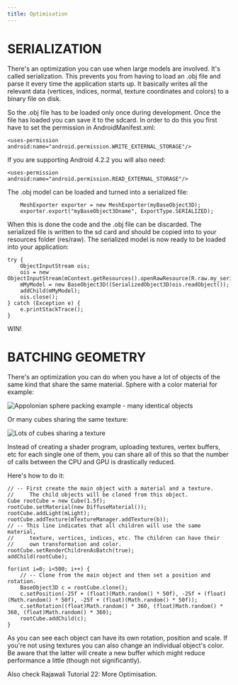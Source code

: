 ```yaml
---
title: Optimisation
---
```

# SERIALIZATION
There's an optimization you can use when large models are involved. It's called serialization. This prevents you from having to load an .obj file and parse it every time the application starts up. It basically writes all the relevant data (vertices, indices, normal, texture coordinates and colors) to a binary file on disk.

So the .obj file has to be loaded only once during development. Once the file has loaded you can save it to the sdcard.
In order to do this you first have to set the permission in AndroidManifest.xml:
```
<uses-permission android:name="android.permission.WRITE_EXTERNAL_STORAGE"/>
```
If you are supporting Android 4.2.2 you will also need:
```
<uses-permission android:name="android.permission.READ_EXTERNAL_STORAGE"/>
```
The .obj model can be loaded and turned into a serialized file:
```
	MeshExporter exporter = new MeshExporter(myBaseObject3D);
	exporter.export("myBaseObject3Dname", ExportType.SERIALIZED);
```
When this is done the code and the .obj file can be discarded. The serialized file is written to the sd card and should be copied into to your resources folder (res/raw). The serialized model is now ready to be loaded into your application:
```
try {
	ObjectInputStream ois;
	ois = new ObjectInputStream(mContext.getResources().openRawResource(R.raw.my_serialized_model));
	mMyModel = new BaseObject3D((SerializedObject3D)ois.readObject());
	addChild(mMyModel);
	ois.close();
} catch (Exception e) {
	e.printStackTrace();
}
```
WIN!

# BATCHING GEOMETRY
There's an optimization you can do when you have a lot of objects of the same kind that share the same material. Sphere with a color material for example:

![Appolonian sphere packing example - many identical objects](http://www.rozengain.com/files/rajawali/rajawali-appolonian.jpg "Appolonian sphere packing example - many identical objects")

Or many cubes sharing the same texture:

![Lots of cubes sharing a texture](http://www.rozengain.com/files/rajawali/rajawali-cubes.jpg "Lots of cubes sharing a texture")

Instead of creating a shader program, uploading textures, vertex buffers, etc for each single one of them, you can share all of this so that the number of calls between the CPU and GPU is drastically reduced.

Here's how to do it:
```
// -- First create the main object with a material and a texture.
//     The child objects will be cloned from this object.
Cube rootCube = new Cube(1.5f);
rootCube.setMaterial(new DiffuseMaterial());
rootCube.addLight(mLight);
rootCube.addTexture(mTextureManager.addTexture(b));
// -- This line indicates that all children will use the same material,
//     texture, vertices, indices, etc. The children can have their
//     own transformation and color.
rootCube.setRenderChildrenAsBatch(true);
addChild(rootCube);	

for(int i=0; i<500; i++) {
	// -- Clone from the main object and then set a position and rotation.
	BaseObject3D c = rootCube.clone();
	c.setPosition(-25f + (float)(Math.random() * 50f), -25f + (float)(Math.random() * 50f), -25f + (float)(Math.random() * 50f));
	c.setRotation((float)Math.random() * 360, (float)Math.random() * 360, (float)Math.random() * 360);
	rootCube.addChild(c);
}
```
As you can see each object can have its own rotation, position and scale. If you're not using textures you can also change an individual object's color. Be aware that the latter will create a new buffer which might reduce performance a little (though not significantly).

Also check Rajawali Tutorial 22: More Optimisation.